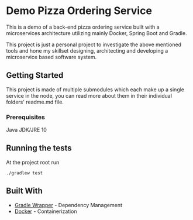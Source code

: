 # Demo Pizza Ordering Service

This is a demo of a back-end pizza ordering service built with a microservices architecture utilizing
mainly Docker, Spring Boot and Gradle.

This project is just a personal project to investigate the above mentioned tools and 
hone my skillset designing, architecting and developing a microservice based software system.  

## Getting Started

This project is made of multiple submodules which each make up a single service in the node, 
you can read more about them in their individual folders' readme.md file. 

### Prerequisites

Java JDK/JRE 10

## Running the tests

At the project root run 
```
./gradlew test 
```

## Built With

* [Gradle Wrapper](https://docs.gradle.org/current/userguide/gradle_wrapper.html) - Dependency Management
* [Docker](https://www.docker.com/) - Containerization